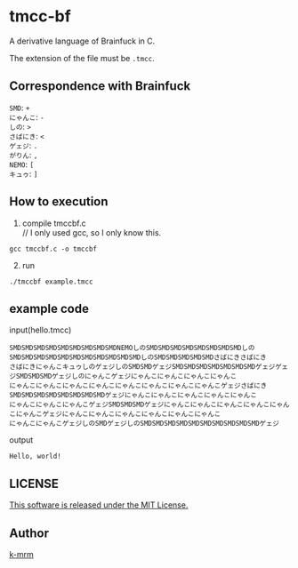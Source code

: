 # tmcc-bf
A derivative language of Brainfuck in C.<br>

The extension of the file must be `.tmcc`.
## Correspondence with Brainfuck
`SMD`: `+` <br>
`にゃんこ`: `-` <br>
`しの`: `>` <br>
`さばにき`: `<` <br>
`ゲェジ`: `.` <br>
`がりん`: `,` <br>
`NEMO`: `[` <br>
`キュゥ`: `]` <br>

## How to execution
1. compile tmccbf.c<br>
// I only used gcc, so I only know this.
```
gcc tmccbf.c -o tmccbf
```
2. run<br>
```
./tmccbf example.tmcc
```

## example code

input(hello.tmcc)

    SMDSMDSMDSMDSMDSMDSMDSMDSMDNEMOしのSMDSMDSMDSMDSMDSMDSMDSMDしのSMDSMDSMDSMDSMDSMDSMDSMDSMDSMDSMDしのSMDSMDSMDSMDSMDさばにきさばにき
    さばにきにゃんこキュゥしのゲェジしのSMDSMDゲェジSMDSMDSMDSMDSMDSMDSMDゲェジゲェジSMDSMDSMDゲェジしのにゃんこゲェジにゃんこにゃんこにゃんこにゃんこ
    にゃんこにゃんこにゃんこにゃんこにゃんこにゃんこにゃんこにゃんこゲェジさばにきSMDSMDSMDSMDSMDSMDSMDSMDゲェジにゃんこにゃんこにゃんこにゃんこにゃんこ
    にゃんこにゃんこにゃんこゲェジSMDSMDSMDゲェジにゃんこにゃんこにゃんこにゃんこにゃんこにゃんこゲェジにゃんこにゃんこにゃんこにゃんこにゃんこにゃんこ
    にゃんこにゃんこゲェジしのSMDゲェジしのSMDSMDSMDSMDSMDSMDSMDSMDSMDSMDゲェジ

output
```
Hello, world!
```

## LICENSE
[This software is released under the MIT License.](https://github.com/k-mrm/tmcc-bf/blob/master/LICENSE)

## Author
[k-mrm](https://github.com/k-mrm)
